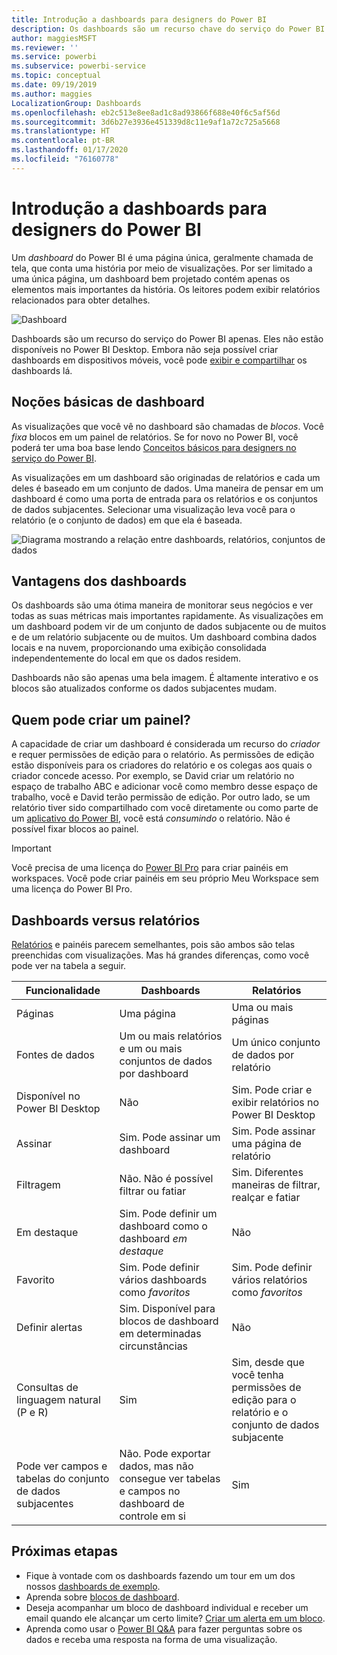 ```yaml
---
title: Introdução a dashboards para designers do Power BI
description: Os dashboards são um recurso chave do serviço do Power BI. Eles são uma única página, geralmente chamada de tela, que conta uma história por meio de visualizações.
author: maggiesMSFT
ms.reviewer: ''
ms.service: powerbi
ms.subservice: powerbi-service
ms.topic: conceptual
ms.date: 09/19/2019
ms.author: maggies
LocalizationGroup: Dashboards
ms.openlocfilehash: eb2c513e8ee8ad1c8ad93866f688e40f6c5af56d
ms.sourcegitcommit: 3d6b27e3936e451339d8c11e9af1a72c725a5668
ms.translationtype: HT
ms.contentlocale: pt-BR
ms.lasthandoff: 01/17/2020
ms.locfileid: "76160778"
---
```

# <a name="introduction-to-dashboards-for-power-bi-designers"></a>Introdução a dashboards para designers do Power BI

Um *dashboard* do Power BI é uma página única, geralmente chamada de tela, que conta uma história por meio de visualizações. Por ser limitado a uma única página, um dashboard bem projetado contém apenas os elementos mais importantes da história. Os leitores podem exibir relatórios relacionados para obter detalhes.

![Dashboard](media/service-dashboards/power-bi-dashboard2.png)

Dashboards são um recurso do serviço do Power BI apenas. Eles não estão disponíveis no Power BI Desktop. Embora não seja possível criar dashboards em dispositivos móveis, você pode [exibir e compartilhar](mobile-apps-view-dashboard.md) os dashboards lá.

## <a name="dashboard-basics"></a>Noções básicas de dashboard 

As visualizações que você vê no dashboard são chamadas de *blocos*. Você *fixa* blocos em um painel de relatórios. Se for novo no Power BI, você poderá ter uma boa base lendo [Conceitos básicos para designers no serviço do Power BI](service-basic-concepts.md).

As visualizações em um dashboard são originadas de relatórios e cada um deles é baseado em um conjunto de dados. Uma maneira de pensar em um dashboard é como uma porta de entrada para os relatórios e os conjuntos de dados subjacentes. Selecionar uma visualização leva você para o relatório (e o conjunto de dados) em que ela é baseada.

![Diagrama mostrando a relação entre dashboards, relatórios, conjuntos de dados](media/service-dashboards/power-bi-diagram.png)

## <a name="advantages-of-dashboards"></a>Vantagens dos dashboards
Os dashboards são uma ótima maneira de monitorar seus negócios e ver todas as suas métricas mais importantes rapidamente. As visualizações em um dashboard podem vir de um conjunto de dados subjacente ou de muitos e de um relatório subjacente ou de muitos. Um dashboard combina dados locais e na nuvem, proporcionando uma exibição consolidada independentemente do local em que os dados residem.

Dashboards não são apenas uma bela imagem. É altamente interativo e os blocos são atualizados conforme os dados subjacentes mudam.

## <a name="who-can-create-a-dashboard"></a>Quem pode criar um painel?
A capacidade de criar um dashboard é considerada um recurso do *criador* e requer permissões de edição para o relatório. As permissões de edição estão disponíveis para os criadores do relatório e os colegas aos quais o criador concede acesso. Por exemplo, se David criar um relatório no espaço de trabalho ABC e adicionar você como membro desse espaço de trabalho, você e David terão permissão de edição. Por outro lado, se um relatório tiver sido compartilhado com você diretamente ou como parte de um [aplicativo do Power BI](service-create-distribute-apps.md), você está *consumindo* o relatório. Não é possível fixar blocos ao painel. 

> [!IMPORTANT]
> Você precisa de uma licença do [Power BI Pro](service-free-vs-pro.md) para criar painéis em workspaces. Você pode criar painéis em seu próprio Meu Workspace sem uma licença do Power BI Pro.


## <a name="dashboards-versus-reports"></a>Dashboards versus relatórios
[Relatórios](service-reports.md) e painéis parecem semelhantes, pois são ambos são telas preenchidas com visualizações. Mas há grandes diferenças, como você pode ver na tabela a seguir.

| **Funcionalidade** | **Dashboards** | **Relatórios** |
| --- | --- | --- |
| Páginas |Uma página |Uma ou mais páginas |
| Fontes de dados |Um ou mais relatórios e um ou mais conjuntos de dados por dashboard |Um único conjunto de dados por relatório |
| Disponível no Power BI Desktop |Não | Sim. Pode criar e exibir relatórios no Power BI Desktop |
| Assinar |Sim. Pode assinar um dashboard |Sim. Pode assinar uma página de relatório |
| Filtragem |Não. Não é possível filtrar ou fatiar |Sim. Diferentes maneiras de filtrar, realçar e fatiar |
| Em destaque |Sim. Pode definir um dashboard como o dashboard *em destaque* |Não |
| Favorito | Sim. Pode definir vários dashboards como *favoritos* | Sim. Pode definir vários relatórios como *favoritos*
| Definir alertas |Sim. Disponível para blocos de dashboard em determinadas circunstâncias |Não |
| Consultas de linguagem natural (P e R) |Sim | Sim, desde que você tenha permissões de edição para o relatório e o conjunto de dados subjacente |
| Pode ver campos e tabelas do conjunto de dados subjacentes |Não. Pode exportar dados, mas não consegue ver tabelas e campos no dashboard de controle em si |Sim |


## <a name="next-steps"></a>Próximas etapas
* Fique à vontade com os dashboards fazendo um tour em um dos nossos [dashboards de exemplo](sample-tutorial-connect-to-the-samples.md).
* Aprenda sobre [blocos de dashboard](service-dashboard-tiles.md).
* Deseja acompanhar um bloco de dashboard individual e receber um email quando ele alcançar um certo limite? [Criar um alerta em um bloco](service-set-data-alerts.md).
* Aprenda como usar o [Power BI Q&A](power-bi-tutorial-q-and-a.md) para fazer perguntas sobre os dados e receba uma resposta na forma de uma visualização.
